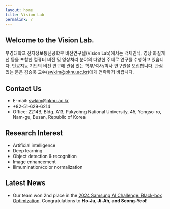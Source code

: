 ```yaml
---
layout: home
title: Vision Lab
permalink: /
---
```


## Welcome to the Vision Lab.

부경대학교 전자정보통신공학부 비전연구실(Vision Lab)에서는 객체인식, 영상 화질개선 등을 포함한 컴퓨터 비전 및 영상처리 분야의 다양한 주제로 연구를 수행하고 있습니다. 인공지능 기반의 비전 연구에 관심 있는 학부/석사/박사 연구원을 모집합니다. 관심 있는 분은 김승욱 교수(<swkim@pknu.ac.kr>)에게 연락하기 바랍니다.

## Contact Us

-  E-mail: <swkim@pknu.ac.kr>
-  +82-51-629-6214
-  Office: 2214B, Bldg. A13, Pukyohng National University, 45, Yongso-ro, Nam-gu, Busan, Republic of Korea

## Research Interest

- Artificial intelligence
- Deep learning
- Object detection & recognition
- Image enhancement
- Illmumination/color normalization

## Latest News

- Our team won 2nd place in the [2024 Samsung AI Challenge: Black-box Optimization](https://dacon.io/competitions/official/236323/overview/description). Congratulations to **Ho-Ju, Ji-Ah, and Seong-Yeol**!
